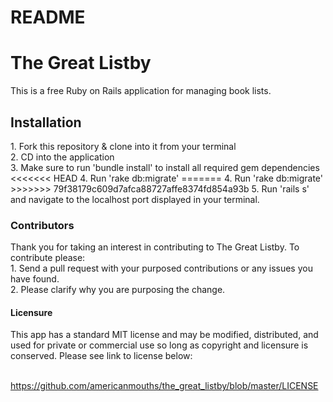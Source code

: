 # README
<h1> The Great Listby </h1>

This is a free Ruby on Rails application for managing book lists.

<h2> Installation </h1>
1. Fork this repository & clone into it from your terminal<br>
2. CD into the application<br>
3. Make sure to run 'bundle install' to install all required gem dependencies<br>
<<<<<<< HEAD
4. Run 'rake db:migrate'
=======
4. Run 'rake db:migrate'<br>
>>>>>>> 79f38179c609d7afca88727affe8374fd854a93b
5. Run 'rails s' and navigate to the localhost port displayed in your terminal.<br>

<h3> Contributors  </h3>
Thank you for taking an interest in contributing to The Great Listby.  To contribute please:<br>
1. Send a pull request with your purposed contributions or any issues you have found.<br>
2. Please clarify why you are purposing the change.<br>

<h4> Licensure </h4> This app has a standard MIT license and may be modified, distributed, and used for private or commercial use so long as copyright and licensure is conserved. Please see link to license below:<br><br>

https://github.com/americanmouths/the_great_listby/blob/master/LICENSE
